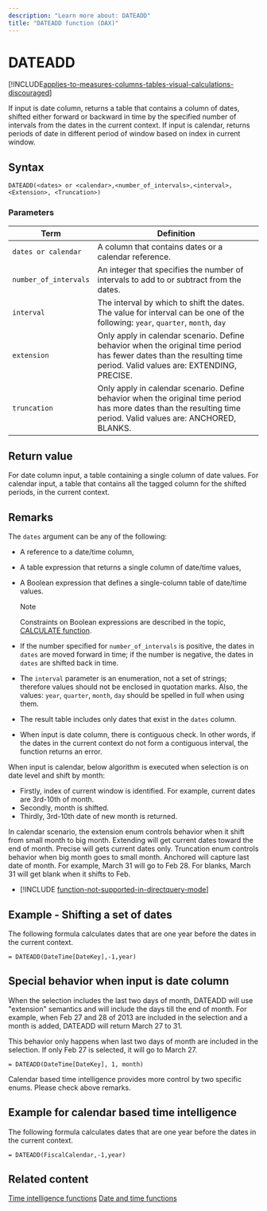 ```yaml
---
description: "Learn more about: DATEADD"
title: "DATEADD function (DAX)"
---
```

# DATEADD

[!INCLUDE[applies-to-measures-columns-tables-visual-calculations-discouraged](includes/applies-to-measures-columns-tables-visual-calculations-discouraged.md)]

If input is date column, returns a table that contains a column of dates, shifted either forward or backward in time by the specified number of intervals from the dates in the current context.
If input is calendar, returns periods of date in different period of window based on index in current window.

## Syntax

```dax
DATEADD(<dates> or <calendar>,<number_of_intervals>,<interval>, <Extension>, <Truncation>)
```

### Parameters

|Term|Definition|
|--------|--------------|
|`dates or calendar`|A column that contains dates or a calendar reference.|
|`number_of_intervals`|An integer that specifies the number of intervals to add to or subtract from the dates.|
|`interval`|The interval by which to shift the dates. The value for interval can be one of the following: `year`, `quarter`, `month`, `day`|
|`extension`|Only apply in calendar scenario. Define behavior when the original time period has fewer dates than the resulting time period. Valid values are: EXTENDING, PRECISE.|
|`truncation`|Only apply in calendar scenario. Define behavior when the original time period has more dates than the resulting time period. Valid values are: ANCHORED, BLANKS.|

## Return value

For date column input, a table containing a single column of date values.
For calendar input, a table that contains all the tagged column for the shifted periods, in the current context.

## Remarks

The `dates` argument can be any of the following:

- A reference to a date/time column,

- A table expression that returns a single column of date/time values,

- A Boolean expression that defines a single-column table of date/time values.

    > [!NOTE]
    > Constraints on Boolean expressions are described in the topic, [CALCULATE function](calculate-function-dax.md).

- If the number specified for `number_of_intervals` is positive, the dates in `dates` are moved forward in time; if the number is negative, the dates in `dates` are shifted back in time.

- The `interval` parameter is an enumeration, not a set of strings; therefore values should not be enclosed in quotation marks. Also, the values: `year`, `quarter`, `month`, `day` should be spelled in full when using them.

- The result table includes only dates that exist in the `dates` column.

- When input is date column, there is contiguous check. In other words, if the dates in the current context do not form a contiguous interval, the function returns an error.

When input is calendar, below algorithm is executed when selection is on date level and shift by month:
- Firstly, index of current window is identified. For example, current dates are 3rd-10th of month.
- Secondly, month is shifted.
- Thirdly, 3rd-10th date of new month is returned.

In calendar scenario, the extension enum controls behavior when it shift from small month to big month. Extending will get current dates toward the end of month. Precise will gets current dates only. Truncation enum controls behavior when big month goes to small month. Anchored will capture last date of month. For example, March 31 will go to Feb 28. For blanks, March 31 will get blank when it shifts to Feb.

- [!INCLUDE [function-not-supported-in-directquery-mode](includes/function-not-supported-in-directquery-mode.md)]

## Example - Shifting a set of dates

The following formula calculates dates that are one year before the dates in the current context.

```dax
= DATEADD(DateTime[DateKey],-1,year)
```

## Special behavior when input is date column

When the selection includes the last two days of month, DATEADD will use "extension" semantics and will include the days till the end of month. For example, when Feb 27 and 28 of 2013 are included in the selection and a month is added, DATEADD will return March 27 to 31.

This behavior only happens when last two days of month are included in the selection. If only Feb 27 is selected, it will go to March 27.

```dax
= DATEADD(DateTime[DateKey], 1, month)
```

Calendar based time intelligence provides more control by two specific enums. Please check above remarks.

## Example for calendar based time intelligence
The following formula calculates dates that are one year before the dates in the current context.

```dax
= DATEADD(FiscalCalendar,-1,year)
```

## Related content

[Time intelligence functions](time-intelligence-functions-dax.md)
[Date and time functions](date-and-time-functions-dax.md)
